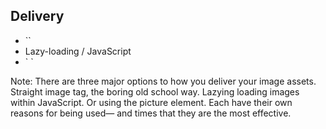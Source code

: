 ## Delivery

* <!-- .element: class="fragment" --> `<img>`
* <!-- .element: class="fragment" --> Lazy-loading / JavaScript
* <!-- .element: class="fragment" --> ` <picture>`

Note: There are three major options to how you deliver your image assets. Straight image tag, the boring old school way. Lazying loading images within JavaScript. Or using the picture element. Each have their own reasons for being used— and times that they are the most effective.
